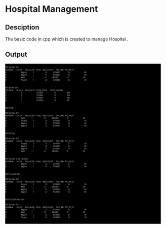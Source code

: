 # Hospital Management 


## Desciption
The basic code in cpp which is created to manage Hospital . 

## Output 
<img src = "https://github.com/divyasingh23499/Hospital-Management/blob/main/Hospital%20Management%20System%20in%20C%2B%2B/Output/executed%20code.png" height = 520, width = 1000>


